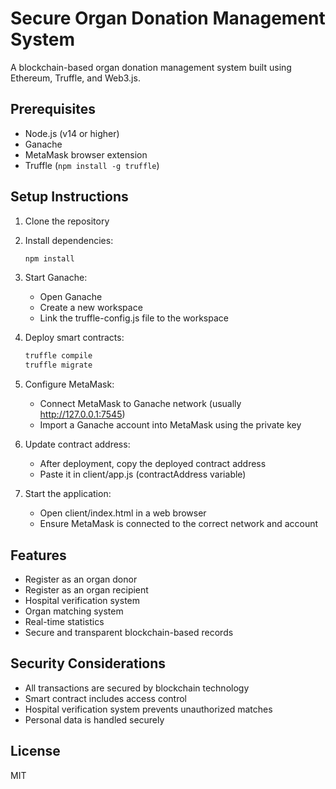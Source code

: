 # Secure Organ Donation Management System

A blockchain-based organ donation management system built using Ethereum, Truffle, and Web3.js.

## Prerequisites

- Node.js (v14 or higher)
- Ganache
- MetaMask browser extension
- Truffle (`npm install -g truffle`)

## Setup Instructions

1. Clone the repository
2. Install dependencies:
   ```bash
   npm install
   ```

3. Start Ganache:
   - Open Ganache
   - Create a new workspace
   - Link the truffle-config.js file to the workspace

4. Deploy smart contracts:
   ```bash
   truffle compile
   truffle migrate
   ```

5. Configure MetaMask:
   - Connect MetaMask to Ganache network (usually http://127.0.0.1:7545)
   - Import a Ganache account into MetaMask using the private key

6. Update contract address:
   - After deployment, copy the deployed contract address
   - Paste it in client/app.js (contractAddress variable)

7. Start the application:
   - Open client/index.html in a web browser
   - Ensure MetaMask is connected to the correct network and account

## Features

- Register as an organ donor
- Register as an organ recipient
- Hospital verification system
- Organ matching system
- Real-time statistics
- Secure and transparent blockchain-based records

## Security Considerations

- All transactions are secured by blockchain technology
- Smart contract includes access control
- Hospital verification system prevents unauthorized matches
- Personal data is handled securely

## License

MIT
